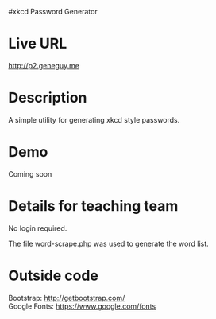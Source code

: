 #xkcd Password Generator

# Live URL
http://p2.geneguy.me

# Description
A simple utility for generating xkcd style passwords.

# Demo
Coming soon

# Details for teaching team
No login required.

The file word-scrape.php was used to generate the word list.

# Outside code
Bootstrap: http://getbootstrap.com/  
Google Fonts: https://www.google.com/fonts

